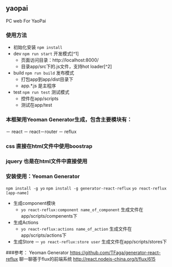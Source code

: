 ## yaopai
PC web For YaoPai
### 使用方法
- 初始化安装 ```npm install```
- dev ```npm run start```  开发模式[^1]
	- 页面访问目录：http://localhost:8000/
	- 目录app/src下的.js文件，支持hot loader[^2]
- build ```npm run build``` 发布模式
	- 打包app到app/dist目录下
	- app.*.js 是主程序
- test ```npm run test``` 测试模式
	- 控件在app/scripts
	- 测试在app/test

### 本框架用Yeoman Generator生成，包含主要模块有：
－ react
－ react－router
－ reflux


### css 直接在html文件中使用boostrap
### jquery 也是在html文件中直接使用


### 安装使用：Yeoman Generator
```npm install -g yo```
```npm install -g generator-react-reflux```
```yo react-reflux [app-name]```

- 生成component模块
  	- ```yo react-reflux:component name_of_component```
  	生成文件在app/scripts/compenents下
- 生成Actions
  	- ```yo react-reflux:actions name_of_action```
  	生成文件在app/scripts/actions下
- 生成Store
	－ ```yo react-reflux:store user```
	生成文件在app/scripts/stores下


###参考：
	Yeoman Generator https://github.com/TFaga/generator-react-reflux
	聊一聊基于flux的前端系统
	http://react.nodejs-china.org/t/flux/615


